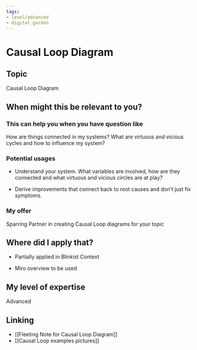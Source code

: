 ```yaml
---
tags: 
- level/advanced
- digital_garden
---
```

# Causal Loop Diagram
## Topic

Causal Loop Diagram

## When might this be relevant to you?

### This can help you when you have question like

How are things connected in my systems? What are virtuous and vicious cycles and how to influence my system?

### Potential usages

-   Understand your system. What variables are involved, how are they connected and what virtuous and vicious circles are at play?
    
-   Derive improvements that connect back to root causes and don’t just fix symptoms.
    

### My offer

Sparring Partner in creating Causal Loop diagrams for your topic

## Where did I apply that?

-   Partially applied in Blinkist Context
    
-   Miro overview to be used
    

## My level of expertise

Advanced

## Linking
+ [[Fleeting Note for Causal Loop Diagram]]
+ [[Causal Loop examples pictures]]